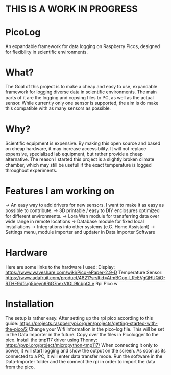 # THIS IS A WORK IN PROGRESS
# PicoLog
An expandable framework for data logging on Raspberry Picos, designed for flexibility in scientific environments.

# What?
The Goal of this project is to make a cheap and easy to use, expandable framework for logging diverse data in scientific environments. The main parts of it are the logging and copying files to PC, as well as the actual sensor. While currently only one sensor is supported, the aim is do make this compatible with as many sensors as possible.

# Why?
Scientific equipment is expensive. By making this open source and based on cheap hardware, it may increase accessibility. It will not replace expensive, specialized lab equipment, but rather provide a cheap alternative. 
The reason I started this project is a slightly broken climate chamber, which may still be usefull if the exact temperature is logged throughout experiments.

# Features I am working on
-> An easy way to add drivers for new sensors. I want to make it as easy as possible to contribute.
-> 3D printable / easy to DIY enclosures optimized for different environments.
-> Lora Wan module for transferring data over wide range in remote locations
-> Database module for fixed local installations
-> Integrations into other systems (e.G. Home Assistant)
-> Settings menu, module importer and updater in Data Importer Software

# Hardware
Here are some links to the hardware I used:
Display:
https://www.waveshare.com/wiki/Pico-ePaper-2.9-D
Temperature Sensor:
https://www.adafruit.com/product/4821?srsltid=AfmBOop-LRcEVgQHUQiO-RTHF9dfsrg5beyn9RiG7nexVIOL9lnbpCLe
Rpi Pico w

# Installation
The setup is rather easy. After setting up the rpi pico according to this guide:
https://projects.raspberrypi.org/en/projects/getting-started-with-the-pico/2
Change your Wifi Information in the pico-log file. This will be set in the Data Importer in the future.
Copy over the files in Picologger to the pico.
Install the tmp117 driver using Thonny: https://pypi.org/project/micropython-tmp117/ 
When connecting it only to power, it will start logging and show the output on the screen. 
As soon as its connected to a PC, it will enter data transfer mode. Run the software in the Data-Importer folder and the connect the rpi in order to import the data from the pico.
